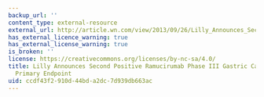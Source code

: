 ```yaml
---
backup_url: ''
content_type: external-resource
external_url: http://article.wn.com/view/2013/09/26/Lilly_Announces_Second_Positive_Ramucirumab_Phase_III_Gastri_v/
has_external_licence_warning: true
has_external_license_warning: true
is_broken: ''
license: https://creativecommons.org/licenses/by-nc-sa/4.0/
title: Lilly Announces Second Positive Ramucirumab Phase III Gastric Cancer StudyMeets
  Primary Endpoint
uid: ccdf43f2-910d-44bd-a2dc-7d939db663ac
---
```

